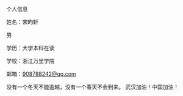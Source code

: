 个人信息

姓名：宋昀轩

男

学历：大学本科在读

学校：浙江万里学院

邮箱：908788242@qq.com

没有一个冬天不能逾越，没有一个春天不会到来。
                   武汉加油！中国加油！

